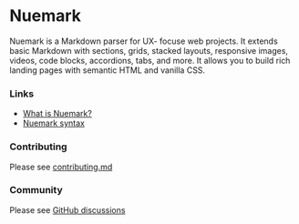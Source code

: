 
# Nuemark
Nuemark is a Markdown parser for UX- focuse web projects. It extends basic Markdown with sections, grids, stacked layouts, responsive images, videos, code blocks, accordions, tabs, and more. It allows you to build rich landing pages with semantic HTML and vanilla CSS.

### Links

* [What is Nuemark?](https://nuejs.org/blog/introducing-nuemark/)
* [Nuemark syntax](https://nuejs.org/docs/content.html)


### Contributing

Please see [contributing.md](/CONTRIBUTING.md)


### Community

Please see [GitHub discussions](https://github.com/nuejs/nue/discussions)

